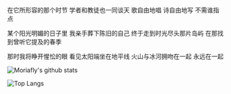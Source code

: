 在它所形容的那个时节
学者和教徒也一同谈天
歌自由地唱 诗自由地写
不需谁指点

某个阳光明媚的日子里
我亲手葬下陈旧的自己
终于走到时光尽头那片岛屿
在那找到曾听它提及的春季

那时我将睁开惺忪的眼
看见太阳端坐在地平线
火山与冰河拥吻在一起
永远在一起

![Moriafly's github stats](https://github-readme-stats.vercel.app/api?username=Moriafly&count_private=false&show_icons=true&&bg_color=30,165880,169c5a&title_color=fff&text_color=fff)

![Top Langs](https://github-readme-stats.vercel.app/api/top-langs/?username=Moriafly&theme=vue&layout=compact&hide=Rich%20Text%20Format,CSS,HTML,VBA)
